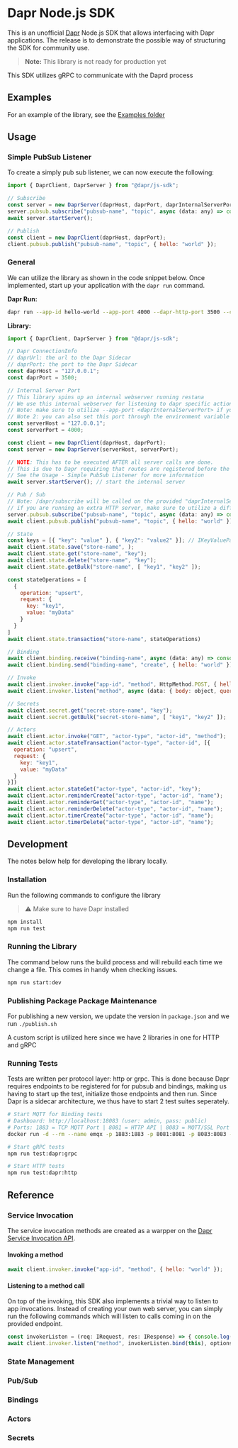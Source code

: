 # Dapr Node.js SDK

This is an unofficial [Dapr](https://dapr.io) Node.js SDK that allows interfacing with Dapr applications. The release is to demonstrate the possible way of structuring the SDK for community use.

> **Note:** This library is not ready for production yet

This SDK utilizes gRPC to communicate with the Daprd process

## Examples

For an example of the library, see the [Examples folder](/examples)

## Usage

### Simple PubSub Listener

To create a simply pub sub listener, we can now execute the following:

```javascript
import { DaprClient, DaprServer } from "@dapr/js-sdk";

// Subscribe
const server = new DaprServer(daprHost, daprPort, daprInternalServerPort);
server.pubsub.subscribe("pubsub-name", "topic", async (data: any) => console.log(data))
await server.startServer();

// Publish
const client = new DaprClient(daprHost, daprPort);
client.pubsub.publish("pubsub-name", "topic", { hello: "world" });
```

### General

We can utilize the library as shown in the code snippet below. Once implemented, start up your application with the `dapr run` command.

**Dapr Run:**

```bash
dapr run --app-id hello-world --app-port 4000 --dapr-http-port 3500 --components-path ./components/ npm run start:dev
```

**Library:**

```javascript
import { DaprClient, DaprServer } from "@dapr/js-sdk";

// Dapr ConnectionInfo
// daprUrl: the url to the Dapr Sidecar
// daprPort: the port to the Dapr Sidecar
const daprHost = "127.0.0.1";
const daprPort = 3500; 

// Internal Server Port
// This library spins up an internal webserver running restana
// We use this internal webserver for listening to dapr specific actions (e.g. method invocation, pub/sub, ...)
// Note: make sure to utilize --app-port <daprInternalServerPort> if you don't run your own web server
// Note 2: you can also set this port through the environment variable DAPR_SERVER_PORT
const serverHost = "127.0.0.1";
const serverPort = 4000; 

const client = new DaprClient(daprHost, daprPort);
const server = new DaprServer(serverHost, serverPort);

// NOTE: This has to be executed AFTER all server calls are done.
// This is due to Dapr requiring that routes are registered before the server is started
// See the Usage - Simple PubSub Listener for more information
await server.startServer(); // start the internal server

// Pub / Sub
// Note: /dapr/subscribe will be called on the provided "daprInternalServerPort". 
// if you are running an extra HTTP server, make sure to utilize a different port. Dapr will not wait till your app started, which is not required since the library takes care of Dapr related functionality internally.
server.pubsub.subscribe("pubsub-name", "topic", async (data: any) => console.log(data))
await client.pubsub.publish("pubsub-name", "topic", { hello: "world" });

// State
const keys = [{ "key": "value" }, { "key2": "value2" }]; // IKeyValuePair[]
await client.state.save("store-name", );
await client.state.get("store-name", "key");
await client.state.delete("store-name", "key");
await client.state.getBulk("store-name", [ "key1", "key2" ]);

const stateOperations = [
  {
    operation: "upsert",
    request: {
      key: "key1",
      value: "myData"
    }
  }
]
await client.state.transaction("store-name", stateOperations)

// Binding
await client.binding.receive("binding-name", async (data: any) => console.log(data))
await client.binding.send("binding-name", "create", { hello: "world" });

// Invoke
await client.invoker.invoke("app-id", "method", HttpMethod.POST, { hello: "world" });
await client.invoker.listen("method", async (data: { body: object, query: string }) => console.log(data.body), { method: HttpMethod.POST });

// Secrets
await client.secret.get("secret-store-name", "key");
await client.secret.getBulk("secret-store-name", [ "key1", "key2" ]);

// Actors
await client.actor.invoke("GET", "actor-type", "actor-id", "method");
await client.actor.stateTransaction("actor-type", "actor-id", [{
  operation: "upsert",
  request: {
    key: "key1",
    value: "myData"
  }
}])
await client.actor.stateGet("actor-type", "actor-id", "key");
await client.actor.reminderCreate("actor-type", "actor-id", "name");
await client.actor.reminderGet("actor-type", "actor-id", "name");
await client.actor.reminderDelete("actor-type", "actor-id", "name");
await client.actor.timerCreate("actor-type", "actor-id", "name");
await client.actor.timerDelete("actor-type", "actor-id", "name");
```

## Development

The notes below help for developing the library locally.

### Installation

Run the following commands to configure the library

> ⚠ Make sure to have Dapr installed

```bash
npm install
npm run test
```

### Running the Library

The command below runs the build process and will rebuild each time we change a file. This comes in handy when checking issues.

```bash
npm run start:dev
```

### Publishing Package Package Maintenance

For publishing a new version, we update the version in `package.json` and we run `./publish.sh`

A custom script is utilized here since we have 2 libraries in one for HTTP and gRPC

### Running Tests

Tests are written per protocol layer: http or grpc. This is done because Dapr requires endpoints to be registered for for pubsub and bindings, making us having to start up the test, initialize those endpoints and then run. Since Dapr is a sidecar architecture, we thus have to start 2 test suites seperately.

```bash
# Start MQTT for Binding tests
# Dashboard: http://localhost:18083 (user: admin, pass: public)
# Ports: 1883 = TCP MQTT Port | 8081 = HTTP API | 8083 = MQTT/SSL Port | 8883 = MQTT/Websocket/SSL Port | 8084 = MQTT/Websocket Port | 18083 = Dashboard
docker run -d --rm --name emqx -p 1883:1883 -p 8081:8081 -p 8083:8083 -p 8883:8883 -p 8084:8084 -p 18083:18083 emqx/emqx

# Start gRPC tests
npm run test:dapr:grpc

# Start HTTP tests
npm run test:dapr:http
```

## Reference

### Service Invocation

The service invocation methods are created as a warpper on the [Dapr Service Invocation API](https://docs.dapr.io/reference/api/service_invocation_api/).

#### Invoking a method

```javascript
await client.invoker.invoke("app-id", "method", { hello: "world" });
```

#### Listening to a method call

On top of the invoking, this SDK also implements a trivial way to listen to app invocations. Instead of creating your own web server, you can simply run the following commands which will listen to calls coming in on the provided endpoint.

```javascript
const invokerListen = (req: IRequest, res: IResponse) => { console.log(data); }
await client.invoker.listen("method", invokerListen.bind(this), options)
```

### State Management

### Pub/Sub

### Bindings

### Actors

### Secrets
